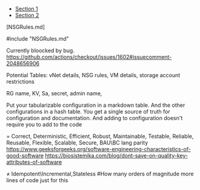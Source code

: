 * [Section 1](VMs.md)
* [Section 2](NSGRules.md)


[NSGRules.md]

#include "NSGRules.md"



Currently bloocked by bug.
https://github.com/actions/checkout/issues/1602#issuecomment-2048656906

 
Potential Tables: vNet details, NSG rules, VM details, storage account restrictions

RG name, KV, Sa, secret, admin name, 

Put your tabularizable configuration in a markdown table. And the other configurations in a hash table.
You get a single source of truth for configuration and documentation.
And adding to configuration doesn't require you to add to the code

= Correct, Deterministic, Efficient, Robust, Maintainable, Testable, Reliable, Reusable, Flexible, Scalable, Secure, BAU\BC lang parity
https://www.geeksforgeeks.org/software-engineering-characteristics-of-good-software
https://biosistemika.com/blog/dont-save-on-quality-key-attributes-of-software

≠ Idempotent\Incremental,Stateless  #How many orders of magnitude more lines of code just for this